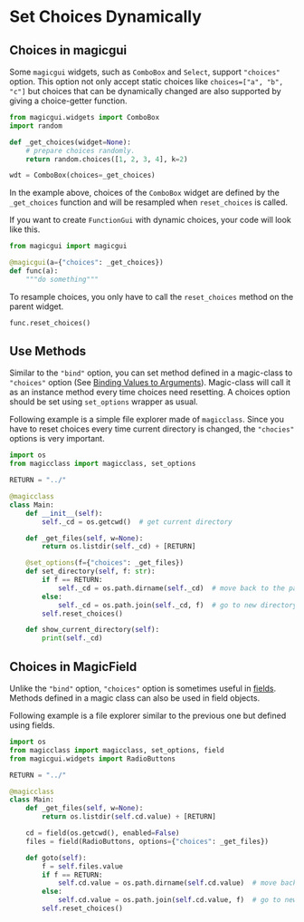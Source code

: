 # Set Choices Dynamically

## Choices in magicgui

Some `magicgui` widgets, such as `ComboBox` and `Select`, support `"choices"` option.
This option not only accept static choices like `choices=["a", "b", "c"]` but choices
that can be dynamically changed are also supported by giving a choice-getter function.

``` python
from magicgui.widgets import ComboBox
import random

def _get_choices(widget=None):
    # prepare choices randomly.
    return random.choices([1, 2, 3, 4], k=2)

wdt = ComboBox(choices=_get_choices)
```

In the example above, choices of the `ComboBox` widget are defined by the `_get_choices`
function and will be resampled when `reset_choices` is called.

If you want to create `FunctionGui` with dynamic choices, your code will look like this.

``` python
from magicgui import magicgui

@magicgui(a={"choices": _get_choices})
def func(a):
    """do something"""
```

To resample choices, you only have to call the `reset_choices` method on the parent
widget.

``` python
func.reset_choices()
```

## Use Methods

Similar to the `"bind"` option, you can set method defined in a magic-class to
`"choices"` option (See [Binding Values to Arguments](bind.md)). Magic-class will call
it as an instance method every time choices need resetting. A choices option should be
set using `set_options` wrapper as usual.

Following example is a simple file explorer made of `magicclass`. Since you have to
reset choices every time current directory is changed, the `"chocies"` options is very
important.

``` python
import os
from magicclass import magicclass, set_options

RETURN = "../"

@magicclass
class Main:
    def __init__(self):
        self._cd = os.getcwd()  # get current directory

    def _get_files(self, w=None):
        return os.listdir(self._cd) + [RETURN]

    @set_options(f={"choices": _get_files})
    def set_directory(self, f: str):
        if f == RETURN:
            self._cd = os.path.dirname(self._cd)  # move back to the parent directory
        else:
            self._cd = os.path.join(self._cd, f)  # go to new directory
        self.reset_choices()

    def show_current_directory(self):
        print(self._cd)
```

## Choices in MagicField

Unlike the `"bind"` option, `"choices"` option is sometimes useful in
[fields](../basics/fields.md). Methods defined in a magic class can also be used in
field objects.

Following example is a file explorer similar to the previous one but defined using
fields.

``` python
import os
from magicclass import magicclass, set_options, field
from magicgui.widgets import RadioButtons

RETURN = "../"

@magicclass
class Main:
    def _get_files(self, w=None):
        return os.listdir(self.cd.value) + [RETURN]

    cd = field(os.getcwd(), enabled=False)
    files = field(RadioButtons, options={"choices": _get_files})

    def goto(self):
        f = self.files.value
        if f == RETURN:
            self.cd.value = os.path.dirname(self.cd.value)  # move back to the parent directory
        else:
            self.cd.value = os.path.join(self.cd.value, f)  # go to new directory
        self.reset_choices()
```
